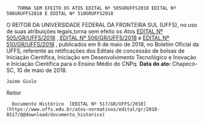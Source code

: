         TORNA SEM EFEITO OS ATOS EDITAL Nº 505GRUFFS2018 EDITAL Nº 506GRUFFS2018 E EDITAL Nº 510GRUFFS2018  

 O REITOR DA UNIVERSIDADE FEDERAL DA FRONTEIRA SUL (UFFS), no uso de suas atribuições legais,torna sem efeito os Atos [EDITAL Nº 505/GR/UFFS/2018](https://www.uffs.edu.br/atos-normativos/edital/gr/2018-0505)  , [EDITAL Nº 506/GR/UFFS/2018](https://www.uffs.edu.br/atos-normativos/edital/gr/2018-0506)  e [EDITAL Nº 510/GR/UFFS/2018](https://www.uffs.edu.br/atos-normativos/edital/gr/2018-0510)  , publicados em 9 de maio de 2018, no Boletim Oficial da UFFS, referente as retificações dos Editais de concessão de bolsas de Iniciação Científica, Iniciação em Desenvolvimento Tecnológico e Inovação e Iniciação Científica para o Ensino Médio do CNPq.      **Data do ato:** Chapecó-SC, 10 de maio de 2018.   
 

    Jaime Giolo   
 Reitor 

      Documento Histórico  [EDITAL Nº 517/GR/UFFS/2018](https://www.uffs.edu.br/atos-normativos/edital/gr/2018-0517/@@download/documento_historico)     
      